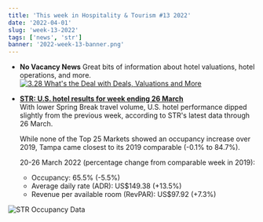 ```yaml
---
title: 'This week in Hospitality & Tourism #13 2022'
date: '2022-04-01'
slug: 'week-13-2022'
tags: ['news', 'str']
banner: '2022-week-13-banner.png'
---
```

- **No Vacancy News**
  Great bits of information about hotel valuations, hotel operations, and more.
  [![3.28 What's the Deal with Deals, Valuations and More](https://i.ytimg.com/vi/x3z0_z6g6Qg/hqdefault.jpg)](https://www.youtube.com/watch?v=x3z0_z6g6Qg)

- **[STR: U.S. hotel results for week ending 26 March](https://str.com/press-release/str-us-hotel-results-week-ending-26-march)**  
  With lower Spring Break travel volume, U.S. hotel performance dipped slightly from the previous week, according to STR's latest data through 26 March.

  While none of the Top 25 Markets showed an occupancy increase over 2019, Tampa came closest to its 2019 comparable (-0.1% to 84.7%).
  
  20-26 March 2022 (percentage change from comparable week in 2019):

  - Occupancy: 65.5% (-5.5%)
  - Average daily rate (ADR): US$149.38 (+13.5%)
  - Revenue per available room (RevPAR): US$97.92 (+7.3%)

![STR Occupancy Data](/images/blogimages/2022-week-13-occupancy.png)
